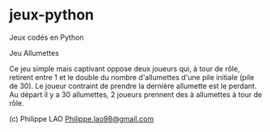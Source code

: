 # jeux-python
Jeux codés en Python

Jeu Allumettes

Ce jeu simple mais captivant oppose deux joueurs qui, à tour de rôle, retirent entre 1 et le double du 
nombre d'allumettes d'une pile initiale (pile de 30). Le joueur contraint de prendre la dernière allumette est le perdant.
Au départ il y a 30 allumettes, 2 joueurs prennent des à allumettes à tour de rôle.


(c) Philippe LAO 
    Philippe.lao98@gmail.com
